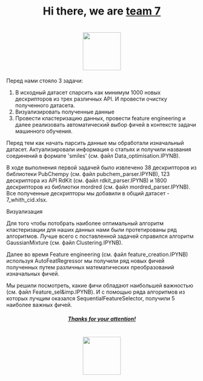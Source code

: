 <h1 align="center">Hi there, we are <a href="https://daniilshat.ru/" target="_blank">team 7</a> </h1>
<h1 align="center"> <img src="https://camo.githubusercontent.com/8bf6f6d78abc81fcf9c49f10649423e73ea44bc248e83aaae8759d401c829a84/68747470733a2f2f70687973696373677572756b756c2e66696c65732e776f726470726573732e636f6d2f323031392f30322f6368617261637465722d312e676966" height="100"/></h1>
Перед нами стояло 3 задачи:

  1. В исходный датасет спарсить как минимум 1000 новых дескрипторов из трех различных API. И провести очистку полученного датасета.
  2. Визуализировать полученные данные 
  3. Провести кластеризацию данных, провести feature engineering и далее реализовать автоматический выбор фичей в контексте задачи машинного обучения.


Перед тем как начать парсить данные мы обработали изначальный датасет. Актуализировали информация о статьях и получили названия соединений в формате 'smiles' (см. файл Data_optimisation.IPYNB).

В ходе выполнения первой задачей было извлечено 38 дескрипторов из библиотеки PubChempy (см. файл pubchem_parser.IPYNB), 123 дескриптора из API RdKit (см. файл rdkit_parser.IPYNB) и 1800 дескрипторов из библиотки mordred (см. файл mordred_parser.IPYNB).
Все полученные дескрипторы мы добавили в общий датасет - 7_whith_cid.xlsx.


Визуализация


Для того чтобы потобрать наиболее оптимальный алгоритм кластеризации для наших данных нами были протетированы ряд алгоритмов. Лучше всего с поставленной задачей справился алгоритм
GaussianMixture (см. файл Clustering.IPYNB). 

Далее во время Feature engineering (см. файл feature_creation.IPYNB) используя AutoFeatRegressor мы получили ряд новых фичей полученных путем различных математических преобразований изначальных фичей.

Мы решили посмотреть, какие фичи обладают наибольшей важностью (см. файл Feature_sel&imp.IPYNB). И с помощью ряда алгоритмов из которых лучщим оказался SequentialFeatureSelector, получили 5 наиболее важных фичей.

<h5 align="center">  <a href="https://daniilshat.ru/" target="_blank">Thanks for your attention!</a>  </h5>
<h1 align="center"> <img src="https://pixelbox.ru/wp-content/uploads/2021/08/ava-animation-cats-85.gif" height="100"/> </h1>
